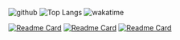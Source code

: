 ![github](https://github-readme-stats.vercel.app/api?username=iPlanC&count_private=true&show_icons=true&include_all_commits=true&hide_border=true&line_height=20&theme=tokyonight)
![Top Langs](https://github-readme-stats.vercel.app/api/top-langs/?username=iPlanC&langs_count=6&layout=compact&hide_border=true&theme=tokyonight)
![wakatime](https://github-readme-stats.vercel.app/api/wakatime?username=PlanC&layout=compact&hide_border=true&theme=tokyonight)

[![Readme Card](https://github-readme-stats.vercel.app/api/pin/?username=iPlanC&repo=nixie_clock&hide_border=true&theme=tokyonight)](https://github.com/iPlanC/nixie_clock)
[![Readme Card](https://github-readme-stats.vercel.app/api/pin/?username=mcthesw&repo=game-save-manager&hide_border=true&theme=tokyonight)](https://github.com/mcthesw/game-save-manager)
[![Readme Card](https://github-readme-stats.vercel.app/api/pin/?username=iPlanC&repo=flange-preview&hide_border=true&theme=tokyonight)](https://github.com/iPlanC/flange-preview)
